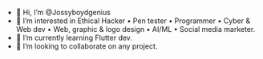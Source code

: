 - 👋 Hi, I’m @Jossyboydgenius
- 👀 I’m interested in Ethical Hacker • Pen tester • Programmer • Cyber & Web dev • Web, graphic & logo design • AI/ML • Social media marketer.
- 🌱 I’m currently learning Flutter dev.
- 💞️ I’m looking to collaborate on any project.
<!---
About Me
Greetings, fellow developers and tech enthusiasts! 👋

I go by the name Technophilia, and I wear many hats in the vast realm of technology. I am a Hacker, Programmer, Cyber & Web Developer, and an enthusiast in Web, Graphic, and Logo Design. My interests also extend to the exciting fields of Artificial Intelligence (AI) and Machine Learning (ML).

My journey in the tech world is fueled by a deep passion for innovation. I find joy in transforming tech dreams into reality, and I believe in the power of technology to shape the future.

What I Do:
Ethical Hacker
Penetration Tester
Programmer
Cyber & Web Developer
Web, Graphic, and Logo Designer
AI/ML Enthusiast
Social Media Marketer
Whether it's diving into the intricacies of cybersecurity, crafting elegant code, designing visually stunning graphics, or exploring the frontiers of AI, I'm always eager to push boundaries and explore new horizons.

Let's connect, collaborate, and make the tech world an even more exciting place! 💻✨

Cheers,
TechApostle 💯
--->
